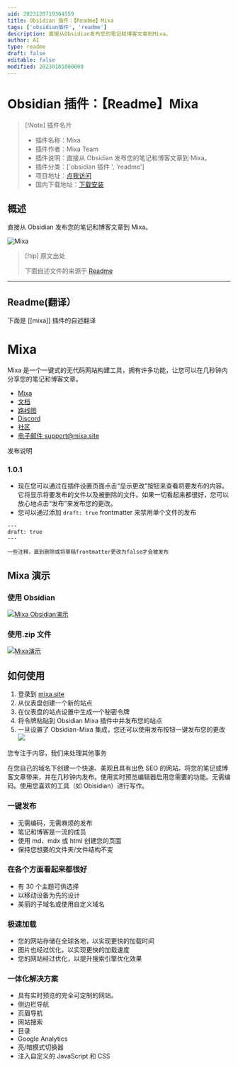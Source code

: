 ```yaml
---
uid: 2023120719364559
title: Obsidian 插件：【Readme】Mixa
tags: ['obsidian插件', 'readme']
description: 直接从Obsidian发布您的笔记和博客文章到Mixa。
author: AI
type: readme
draft: false
editable: false
modified: 20230101000000
---
```


# Obsidian 插件：【Readme】Mixa

> [!Note] 插件名片
> - 插件名称：Mixa
> - 插件作者：Mixa Team
> - 插件说明：直接从 Obsidian 发布您的笔记和博客文章到 Mixa。
> - 插件分类：['obsidian 插件 ', 'readme']
> - 项目地址：[点我访问](https://github.com/mixasite/obsidian-mixa)
> - 国内下载地址：[下载安装](https://pkmer.cn/products/plugin/pluginMarket/?mixa)

## 概述

直接从 Obsidian 发布您的笔记和博客文章到 Mixa。

![Mixa](https://cdn.pkmer.cn/covers/mixa.png!pkmer)

> [!tip] 原文出处
>
>下面自述文件的来源于 [Readme](https://ghproxy.net/https://raw.githubusercontent.com/mixasite/obsidian-mixa/main/README.md)
>

---

## Readme(翻译）

下面是 [[mixa]] 插件的自述翻译

# Mixa

Mixa 是一个一键式的无代码网站构建工具，拥有许多功能，让您可以在几秒钟内分享您的笔记和博客文章。

- [Mixa](https://mixa.site)
- [文档](https://mixa.site/docs)
- [路线图](https://trello.com/b/UG0i4eJR/mixa-roadmap)
- [Discord](https://discord.com/invite/z3xNMHjUt7)
- [社区](https://mixasite.talkyard.net/)
- [电子邮件 support@mixa.site](mailto:support@mixa.site)

发布说明

### 1.0.1

- 现在您可以通过在插件设置页面点击“显示更改”按钮来查看将要发布的内容。它将显示将要发布的文件以及被删除的文件。如果一切看起来都很好，您可以放心地点击“发布”来发布您的更改。
- 您可以通过添加 `draft: true` frontmatter 来禁用单个文件的发布

```
---
draft: true
---

一些注释，直到删除或将草稿frontmatter更改为false才会被发布
```

## Mixa 演示

### 使用 Obsidian

[![Mixa Obsidian演示](https://cdn.pkmer.cn/covers/mixa_2_0.png!pkmer)](https://youtu.be/FrvZd2pdX-g)

### 使用.zip 文件

[![Mixa演示](https://cdn.pkmer.cn/covers/mixa_2_1.png!pkmer)](https://youtu.be/-Ylp5Dm9sVo)

## 如何使用

1. 登录到 [mixa.site](https://mixa.site)
2. 从仪表盘创建一个新的站点
3. 在仪表盘的站点设置中生成一个秘密令牌
4. 将令牌粘贴到 Obsidian Mixa 插件中并发布您的站点
5. 一旦设置了 Obsidian-Mixa 集成，您还可以使用发布按钮一键发布您的更改
![](https://cdn.pkmer.cn/covers/mixa_2_2.png!pkmer)

您专注于内容，我们来处理其他事务

在您自己的域名下创建一个快速、美观且具有出色 SEO 的网站。将您的笔记或博客文章带来，并在几秒钟内发布。使用实时预览编辑器启用您需要的功能。无需编码。使用您喜欢的工具（如 Obisidian）进行写作。

### 一键发布

- 无需编码，无需麻烦的发布
- 笔记和博客是一流的成员
- 使用 md、mdx 或 html 创建您的页面
- 保持您想要的文件夹/文件结构不变

### 在各个方面看起来都很好

- 有 30 个主题可供选择
- 以移动设备为先的设计
- 美丽的子域名或使用自定义域名

### 极速加载

- 您的网站存储在全球各地，以实现更快的加载时间
- 图片也经过优化，以实现更快的加载速度
- 您的网站经过优化，以提升搜索引擎优化效果

### 一体化解决方案

- 具有实时预览的完全可定制的网站。
- 侧边栏导航
- 页眉导航
- 网站搜索
- 目录
- Google Analytics
- 亮/暗模式切换器
- 注入自定义的 JavaScript 和 CSS



